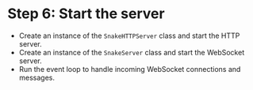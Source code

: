 # Step 6: Start the server

- Create an instance of the `SnakeHTTPServer` class and start the HTTP server.
- Create an instance of the `SnakeServer` class and start the WebSocket server.
- Run the event loop to handle incoming WebSocket connections and messages.